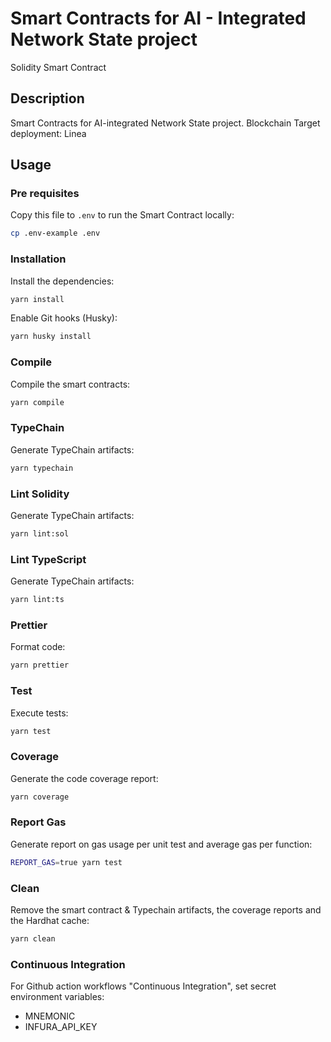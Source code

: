 # Smart Contracts for AI - Integrated Network State project

Solidity Smart Contract

## Description

Smart Contracts for AI-integrated Network State project.
Blockchain Target deployment: Linea

## Usage

### Pre requisites

Copy this file to `.env` to run the Smart Contract locally:

```bash
cp .env-example .env
```

### Installation

Install the dependencies:

```bash
yarn install
```

Enable Git hooks (Husky):

```bash
yarn husky install
```

### Compile

Compile the smart contracts:

```bash
yarn compile
```

### TypeChain

Generate TypeChain artifacts:

```bash
yarn typechain
```

### Lint Solidity

Generate TypeChain artifacts:

```bash
yarn lint:sol
```

### Lint TypeScript

Generate TypeChain artifacts:

```bash
yarn lint:ts
```

### Prettier

Format code:

```bash
yarn prettier
```

### Test

Execute tests:

```bash
yarn test
```

### Coverage

Generate the code coverage report:

```bash
yarn coverage
```

### Report Gas

Generate report on gas usage per unit test and average gas per function:

```bash
REPORT_GAS=true yarn test
```

### Clean

Remove the smart contract & Typechain artifacts, the coverage reports and the Hardhat cache:

```bash
yarn clean
```

### Continuous Integration

For Github action workflows "Continuous Integration", set secret environment variables:

- MNEMONIC
- INFURA_API_KEY
